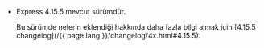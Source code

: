 <ul>
  <li>
    <p class="announcement-title">Express 4.15.5 mevcut sürümdür.</p>
    <p markdown="1">
	Bu sürümde nelerin eklendiği hakkında daha fazla bilgi almak için [4.15.5 changelog](/{{ page.lang }}/changelog/4x.html#4.15.5).
    </p>
  </li>
</ul>
